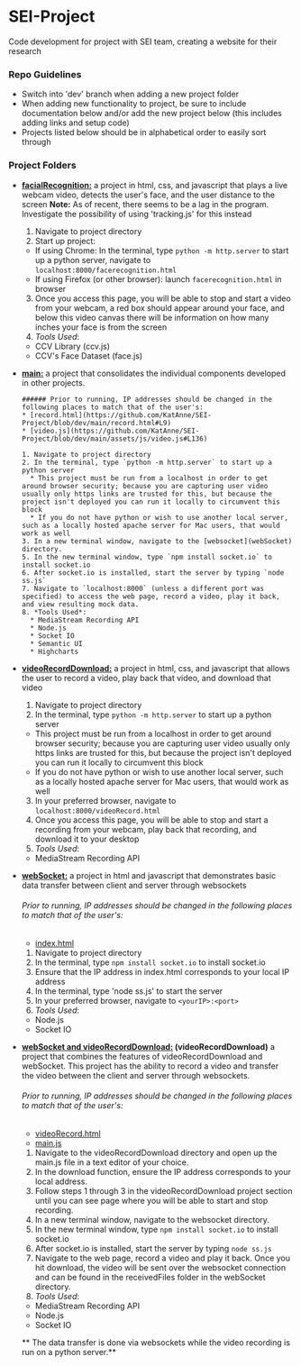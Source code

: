 # SEI-Project
Code development for project with SEI team, creating a website for their research

### Repo Guidelines

- Switch into 'dev' branch when adding a new project folder
- When adding new functionality to project, be sure to include documentation below and/or add the new project below (this includes adding links and setup code)
- Projects listed below should be in alphabetical order to easily sort through

### Project Folders

- **[facialRecognition:](facialRecognition)** a project in html, css, and javascript that plays a live webcam video, detects the user's face, and the user distance to the screen **Note:** As of recent, there seems to be a lag in the program. Investigate the possibility of using 'tracking.js' for this instead

  1. Navigate to project directory
  2. Start up project:
    * If using Chrome: In the terminal, type `python -m http.server` to start up a python server, navigate to `localhost:8000/facerecognition.html`
    * If using Firefox (or other browser): launch `facerecognition.html` in browser
  3. Once you access this page, you will be able to stop and start a video from your webcam, a red box should appear around your face, and below this video canvas there will be information on how many inches your face is from the screen
  4. *Tools Used*:
    * CCV Library (ccv.js)
    * CCV's Face Dataset (face.js)

- **[main:](main)** a project that consolidates the individual components developed in other projects.

      ###### Prior to running, IP addresses should be changed in the following places to match that of the user's:
      * [record.html](https://github.com/KatAnne/SEI-Project/blob/dev/main/record.html#L9)
      * [video.js](https://github.com/KatAnne/SEI-Project/blob/dev/main/assets/js/video.js#L136)

      1. Navigate to project directory
      2. In the terminal, type `python -m http.server` to start up a python server
        * This project must be run from a localhost in order to get around browser security; because you are capturing user video usually only https links are trusted for this, but because the project isn't deployed you can run it locally to circumvent this block
        * If you do not have python or wish to use another local server, such as a locally hosted apache server for Mac users, that would work as well
      3. In a new terminal window, navigate to the [websocket](webSocket) directory.
      5. In the new terminal window, type `npm install socket.io` to install socket.io
      6. After socket.io is installed, start the server by typing `node ss.js`
      7. Navigate to `localhost:8000` (unless a different port was specified) to access the web page, record a video, play it back, and view resulting mock data.
      8. *Tools Used*:
        * MediaStream Recording API
        * Node.js
        * Socket IO
        * Semantic UI
        * Highcharts


- **[videoRecordDownload:](videoRecordDownload)** a project in html, css, and javascript that allows the user to record a video, play back that video, and download that video

  1. Navigate to project directory
  2. In the terminal, type `python -m http.server` to start up a python server
    * This project must be run from a localhost in order to get around browser security; because you are capturing user video usually only https links are trusted for this, but because the project isn't deployed you can run it locally to circumvent this block
    * If you do not have python or wish to use another local server, such as a locally hosted apache server for Mac users, that would work as well
  3. In your preferred browser, navigate to `localhost:8000/videoRecord.html`
  4. Once you access this page, you will be able to stop and start a recording from your webcam, play back that recording, and download it to your desktop
  5. *Tools Used*:
    * MediaStream Recording API

- **[webSocket:](webSocket)** a project in html and javascript that demonstrates basic data transfer between client and server through websockets

  ###### Prior to running, IP addresses should be changed in the following places to match that of the user's:
  * [index.html](https://github.com/KatAnne/SEI-Project/blob/dev/main/record.html#L39)

  1. Navigate to project directory
  2. In the terminal, type `npm install socket.io` to install socket.io
  3. Ensure that the IP address in index.html corresponds to your local IP address
  4. In the terminal, type 'node ss.js' to start the server
  5. In your preferred browser, navigate to `<yourIP>:<port>`
  5. *Tools Used*:
    * Node.js
    * Socket IO


- **[webSocket and videoRecordDownload:](webSocket) (videoRecordDownload)** a project that combines the features of videoRecordDownload and webSocket. This project has the ability to record a video and transfer the video between the client and server through websockets.

  ###### Prior to running, IP addresses should be changed in the following places to match that of the user's:
  * [videoRecord.html](https://github.com/KatAnne/SEI-Project/blob/dev/videoRecordDownload/videoRecord.html#L9)
  * [main.js](https://github.com/KatAnne/SEI-Project/blob/dev/videoRecordDownload/js/main.js#L136)

  1. Navigate to the videoRecordDownload directory and open up the main.js file
     in a text editor of your choice.
  2. In the download function, ensure the IP address corresponds to your local address.
  3. Follow steps 1 through 3 in the videoRecordDownload project section until you can
     see page where you will be able to start and stop recording.
  4. In a new terminal window, navigate to the websocket directory.
  5. In the new terminal window, type `npm install socket.io` to install socket.io
  6. After socket.io is installed, start the server by typing `node ss.js`
  7. Navigate to the web page, record a video and play it back. Once you hit download, the video will be sent over the websocket connection and can be found in the receivedFiles folder in the webSocket directory.
  8. *Tools Used*:
    * MediaStream Recording API
    * Node.js
    * Socket IO

  ** The data transfer is done via websockets while the video recording is run
  on a python server.**
